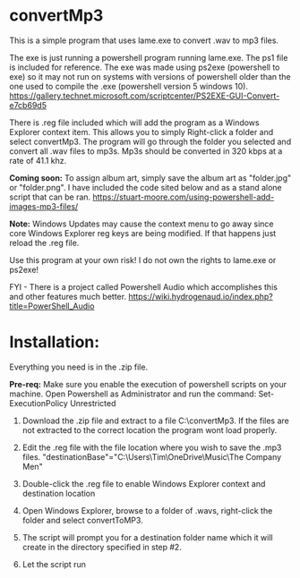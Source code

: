 # convertMp3
This is a simple program that uses lame.exe to convert .wav to mp3 files.

The exe is just running a powershell program running lame.exe. The ps1 file is included for reference. The exe was made using ps2exe (powershell to exe) so it may not run on systems with versions of powershell older than the one used to compile the .exe (powershell version 5 windows 10).
https://gallery.technet.microsoft.com/scriptcenter/PS2EXE-GUI-Convert-e7cb69d5

There is .reg file included which will add the program as a Windows Explorer context item. This allows you to simply Right-click a folder and select convertMp3. The program will go through the folder you selected and convert all .wav files to mp3s. Mp3s should be converted in 320 kbps at a rate of 41.1 khz. 

**Coming soon:** To assign album art, simply save the album art as "folder.jpg" or "folder.png". I have included the code sited below and as a stand alone script that can be ran.
https://stuart-moore.com/using-powershell-add-images-mp3-files/

**Note:** Windows Updates may cause the context menu to go away since core Windows Explorer reg keys are being modified. If that happens just reload the .reg file.

Use this program at your own risk! I do not own the rights to lame.exe or ps2exe! 

FYI - There is a project called Powershell Audio which accomplishes this and other features much better.
https://wiki.hydrogenaud.io/index.php?title=PowerShell_Audio

# Installation:

Everything you need is in the .zip file.

**Pre-req:** Make sure you enable the execution of powershell scripts on your machine. Open Powershell as Administrator and run the command: 
Set-ExecutionPolicy Unrestricted

1) Download the .zip file and extract to a file C:\convertMp3. If the files are not extracted to the correct location the program wont load properly.

2) Edit the .reg file with the file location where you wish to save the .mp3 files.
"destinationBase"="C:\\Users\\Tim\\OneDrive\\Music\\The Company Men"

3) Double-click the .reg file to enable Windows Explorer context and destination location

4) Open Windows Explorer, browse to a folder of .wavs, right-click the folder and select convertToMP3.

5) The script will prompt you for a destination folder name which it will create in the directory specified in step #2.

6) Let the script run
